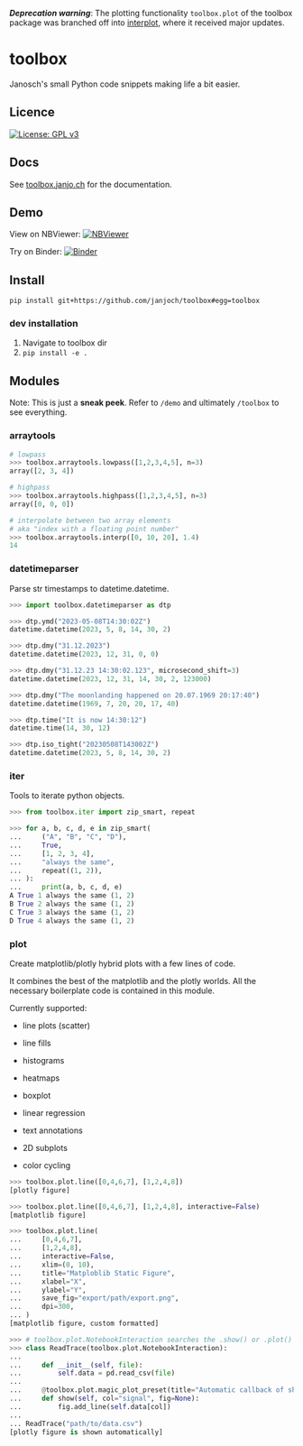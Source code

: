 ***Deprecation warning***: The plotting functionality `toolbox.plot` of the toolbox package was branched off into [interplot](https://github.com/janjoch/interplot), where it received major updates.


# toolbox
Janosch's small Python code snippets making life a bit easier.

## Licence
[![License: GPL v3](https://img.shields.io/badge/License-GPLv3-blue.svg)](https://www.gnu.org/licenses/gpl-3.0)

## Docs
See [toolbox.janjo.ch](https://toolbox.janjo.ch) for the documentation.

## Demo
View on NBViewer: [![NBViewer](https://raw.githubusercontent.com/jupyter/design/master/logos/Badges/nbviewer_badge.svg)](https://nbviewer.org/github/janjoch/toolbox/tree/main/demo/)

Try on Binder: [![Binder](https://mybinder.org/badge_logo.svg)](https://mybinder.org/v2/gh/janjoch/toolbox/HEAD)

## Install
```pip install git+https://github.com/janjoch/toolbox#egg=toolbox```

### dev installation
1. Navigate to toolbox dir
2. ```pip install -e .```

## Modules

Note: This is just a **sneak peek**. Refer to `/demo` and ultimately `/toolbox` to see everything.

### arraytools
```python
# lowpass
>>> toolbox.arraytools.lowpass([1,2,3,4,5], n=3)
array([2, 3, 4])

# highpass
>>> toolbox.arraytools.highpass([1,2,3,4,5], n=3)
array([0, 0, 0])

# interpolate between two array elements
# aka "index with a floating point number"
>>> toolbox.arraytools.interp([0, 10, 20], 1.4)
14
```

### datetimeparser
Parse str timestamps to datetime.datetime.

```python
>>> import toolbox.datetimeparser as dtp

>>> dtp.ymd("2023-05-08T14:30:02Z")
datetime.datetime(2023, 5, 8, 14, 30, 2)

>>> dtp.dmy("31.12.2023")
datetime.datetime(2023, 12, 31, 0, 0)

>>> dtp.dmy("31.12.23 14:30:02.123", microsecond_shift=3)
datetime.datetime(2023, 12, 31, 14, 30, 2, 123000)

>>> dtp.dmy("The moonlanding happened on 20.07.1969 20:17:40")
datetime.datetime(1969, 7, 20, 20, 17, 40)

>>> dtp.time("It is now 14:30:12")
datetime.time(14, 30, 12)

>>> dtp.iso_tight("20230508T143002Z")
datetime.datetime(2023, 5, 8, 14, 30, 2)
```

### iter
Tools to iterate python objects.

```python
>>> from toolbox.iter import zip_smart, repeat

>>> for a, b, c, d, e in zip_smart(
...     ("A", "B", "C", "D"),
...     True,
...     [1, 2, 3, 4],
...     "always the same",
...     repeat((1, 2)),
... ):
...     print(a, b, c, d, e)
A True 1 always the same (1, 2)
B True 2 always the same (1, 2)
C True 3 always the same (1, 2)
D True 4 always the same (1, 2)
```

### plot
Create matplotlib/plotly hybrid plots with a few lines of code.

It combines the best of the matplotlib and the plotly worlds.
All the necessary boilerplate code is contained in this module.

Currently supported:
* line plots (scatter)
* line fills
* histograms
* heatmaps
* boxplot
* linear regression

* text annotations
* 2D subplots
* color cycling

```python
>>> toolbox.plot.line([0,4,6,7], [1,2,4,8])
[plotly figure]

>>> toolbox.plot.line([0,4,6,7], [1,2,4,8], interactive=False)
[matplotlib figure]

>>> toolbox.plot.line(
...     [0,4,6,7],
...     [1,2,4,8],
...     interactive=False,
...     xlim=(0, 10),
...     title="Matploblib Static Figure",
...     xlabel="X",
...     ylabel="Y",
...     save_fig="export/path/export.png",
...     dpi=300,
... )
[matplotlib figure, custom formatted]

>>> # toolbox.plot.NotebookInteraction searches the .show() or .plot() methods for Notebook representation
>>> class ReadTrace(toolbox.plot.NotebookInteraction):
... 
...     def __init__(self, file):
...         self.data = pd.read_csv(file)
...     
...     @toolbox.plot.magic_plot_preset(title="Automatic callback of show() in a Jupyter notebook")
...     def show(self, col="signal", fig=None):
...         fig.add_line(self.data[col])
...
... ReadTrace("path/to/data.csv")
[plotly figure is shown automatically]
```
